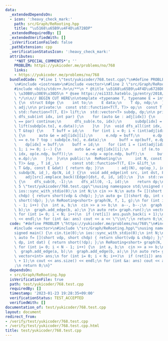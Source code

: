 ```yaml
---
data:
  _extendedDependsOn:
  - icon: ':heavy_check_mark:'
    path: src/Graph/ReRooting.hpp
    title: "\u5168\u65B9\u4F4D\u6728DP"
  _extendedRequiredBy: []
  _extendedVerifiedWith: []
  _isVerificationFailed: false
  _pathExtension: cpp
  _verificationStatusIcon: ':heavy_check_mark:'
  attributes:
    '*NOT_SPECIAL_COMMENTS*': ''
    PROBLEM: https://yukicoder.me/problems/no/768
    links:
    - https://yukicoder.me/problems/no/768
  bundledCode: "#line 1 \"test/yukicoder/768.test.cpp\"\n#define PROBLEM \"https://yukicoder.me/problems/no/768\"\
    \n#include <iostream>\n#include <vector>\n#line 2 \"src/Graph/ReRooting.hpp\"\n\
    #include <bits/stdc++.h>\n/**\n * @title \u5168\u65B9\u4F4D\u6728DP\n * @category\
    \ \u30B0\u30E9\u30D5\n * @see https://ei1333.hateblo.jp/entry/2018/12/21/004022\n\
    \ */\n\n// BEGIN CUT HERE\n\ntemplate <typename T, typename E = int>\nstruct ReRooting\
    \ {\n  struct Edge {\n    int to;\n    E data;\n    T dp, ndp;\n  };\n  std::vector<std::vector<Edge>>\
    \ adj;\n\n private:\n  const std::function<T(T, T)> op;\n  const T id;\n  const\
    \ std::function<T(T, E)> lift;\n  std::vector<T> subdp, dp;\n\n private:\n  void\
    \ dfs_sub(int idx, int par) {\n    for (auto &e : adj[idx]) {\n      if (e.to\
    \ == par) continue;\n      dfs_sub(e.to, idx);\n      subdp[idx] = op(subdp[idx],\
    \ lift(subdp[e.to], e.data));\n    }\n  }\n  void dfs_all(int idx, int par, const\
    \ T &top) {\n    T buff = id;\n    for (int i = 0; i < (int)adj[idx].size(); i++)\
    \ {\n      auto &e = adj[idx][i];\n      e.ndp = buff;\n      e.dp = lift(par\
    \ == e.to ? top : subdp[e.to], e.data);\n      buff = op(buff, e.dp);\n    }\n\
    \    dp[idx] = buff;\n    buff = id;\n    for (int i = (int)adj[idx].size() -\
    \ 1; i >= 0; i--) {\n      auto &e = adj[idx][i];\n      if (e.to != par) dfs_all(e.to,\
    \ idx, op(e.ndp, buff));\n      e.ndp = op(e.ndp, buff);\n      buff = op(buff,\
    \ e.dp);\n    }\n  }\n\n public:\n  ReRooting(\n      int N, const std::function<T(T,\
    \ T)> &op_, T id_,\n      const std::function<T(T, E)> &lift_\n      = [](const\
    \ T &dp, const E &dat) { return dp; })\n      : adj(N), op(op_), id(id_), lift(lift_),\
    \ subdp(N, id_), dp(N, id_) {}\n  void add_edge(int src, int dst, E d = E()) {\n\
    \    adj[src].emplace_back((Edge){dst, d, id, id});\n  }\n  std::vector<T> run()\
    \ {\n    dfs_sub(0, -1);\n    dfs_all(0, -1, id);\n    return dp;\n  }\n};\n#line\
    \ 5 \"test/yukicoder/768.test.cpp\"\nusing namespace std;\nsigned main() {\n cin.tie(0);\n\
    \ ios::sync_with_stdio(0);\n int N;\n cin >> N;\n auto f= [](short vdp, short\
    \ chdp) { return short(vdp & chdp); };\n auto g= [](short dp, int dat) { return\
    \ short(!dp); };\n ReRooting<short> graph(N, f, 1, g);\n for (int i= 0; i < N\
    \ - 1; i++) {\n  int a, b;\n  cin >> a >> b;\n  a--, b--;\n  graph.add_edge(a,\
    \ b);\n  graph.add_edge(b, a);\n }\n auto ret= graph.run();\n vector<int> ans;\n\
    \ for (int i= 0; i < N; i++)\n  if (ret[i]) ans.push_back(i + 1);\n cout << ans.size()\
    \ << endl;\n for (int &a: ans) cout << a << \"\\n\";\n return 0;\n}\n"
  code: "#define PROBLEM \"https://yukicoder.me/problems/no/768\"\n#include <iostream>\n\
    #include <vector>\n#include \"src/Graph/ReRooting.hpp\"\nusing namespace std;\n\
    signed main() {\n cin.tie(0);\n ios::sync_with_stdio(0);\n int N;\n cin >> N;\n\
    \ auto f= [](short vdp, short chdp) { return short(vdp & chdp); };\n auto g= [](short\
    \ dp, int dat) { return short(!dp); };\n ReRooting<short> graph(N, f, 1, g);\n\
    \ for (int i= 0; i < N - 1; i++) {\n  int a, b;\n  cin >> a >> b;\n  a--, b--;\n\
    \  graph.add_edge(a, b);\n  graph.add_edge(b, a);\n }\n auto ret= graph.run();\n\
    \ vector<int> ans;\n for (int i= 0; i < N; i++)\n  if (ret[i]) ans.push_back(i\
    \ + 1);\n cout << ans.size() << endl;\n for (int &a: ans) cout << a << \"\\n\"\
    ;\n return 0;\n}"
  dependsOn:
  - src/Graph/ReRooting.hpp
  isVerificationFile: true
  path: test/yukicoder/768.test.cpp
  requiredBy: []
  timestamp: '2023-01-23 19:28:35+09:00'
  verificationStatus: TEST_ACCEPTED
  verifiedWith: []
documentation_of: test/yukicoder/768.test.cpp
layout: document
redirect_from:
- /verify/test/yukicoder/768.test.cpp
- /verify/test/yukicoder/768.test.cpp.html
title: test/yukicoder/768.test.cpp
---
```

